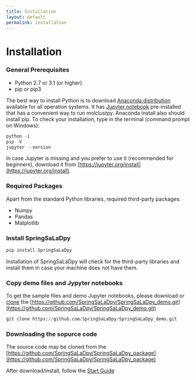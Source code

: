 ```yaml
---
title: Installation
layout: default
permalink: installation
---
```


# Installation

### General Prerequisites
  - Python 2.7 or 3.1 (or higher) 
  - pip or pip3

The best way to install Python is to download [Anaconda distribution](https://www.anaconda.com/products/distribution) available for all operation systems. It has [Jupyter notebook](https://jupyter.org/) pre-installed that has a convenient way to run molclustpy. Anaconda install also should install pip. To check your installation, type in the terminal (command prompt on Windows):
```python
python -i
pip -V
jupyter --version
```
In case Jupyter is missing and you prefer to use it (recommended for beginners), download it from [https://jupyter.org/install](https://jupyter.org/install).

### Required Packages
Apart from the standard Python libraries, required third-party packages: 
* Numpy
* Pandas 
* Matplotlib   

### Install SpringSaLaDpy 

```python
pip install SpringSaLaDpy
```
Installation of SpringSaLaDpy will check for the third-party libraries and install them in case your machine does not have them.  


### Copy demo files and Jypyter notebooks

To get the sample files and demo Jupyter notebooks, please download or [clone](https://docs.github.com/en/repositories/creating-and-managing-repositories/cloning-a-repository) the [https://github.com/SpringSaLaDpy/SpringSaLaDpy_demo.git](https://github.com/SpringSaLaDpy/SpringSaLaDpy_demo.git)
```python
git clone https://github.com/SpringSaLaDpy/SpringSaLaDpy_demo.git
```


### Downloading the sopurce code
The source code may be cloned from the [https://github.com/SpringSaLaDpy/SpringSaLaDpy_package](https://github.com/SpringSaLaDpy/SpringSaLaDpy_package) 


 After download/install, follow the [Start Guide](quickstartJupyter)
 

